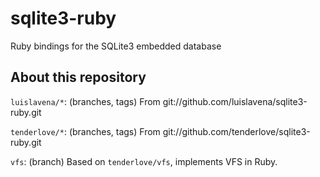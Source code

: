 sqlite3-ruby
============

Ruby bindings for the SQLite3 embedded database


About this repository
---------------------

  `luislavena/*`: (branches, tags)
    From git://github.com/luislavena/sqlite3-ruby.git

  `tenderlove/*`: (branches, tags)
    From git://github.com/tenderlove/sqlite3-ruby.git

  `vfs`: (branch)
    Based on `tenderlove/vfs`, implements VFS in Ruby.

